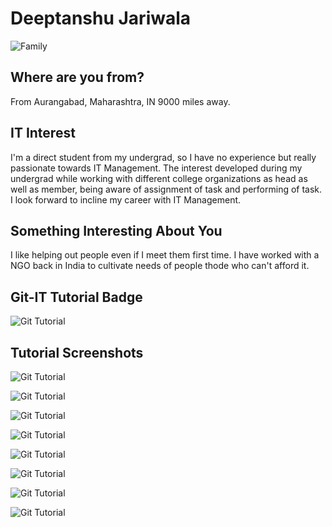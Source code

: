 # Deeptanshu Jariwala

![Family](images/Deep.jpg "Myself")

## Where are you from?

From Aurangabad, Maharashtra, IN 9000 miles away.

## IT Interest

I'm a direct student from my undergrad, so I have no experience but really passionate towards IT Management. The interest developed during my undergrad while working with different college organizations as head as well as member, being aware of assignment of task and performing of task. I look forward to incline my career with IT Management. 

## Something Interesting About You
I like helping out people even if I meet them first time. I have worked with a NGO back in India to cultivate needs of people thode who can't afford it.

## Git-IT Tutorial Badge

![Git Tutorial](images/badge.png "Result")

## Tutorial Screenshots

![Git Tutorial](images/Choco_Version_SS.png "Version Screenshot")

![Git Tutorial](images/Git_version_SS.png "Version Screenshot")

![Git Tutorial](images/NameEmail_config_SS.png "Configuration Screenshot")

![Git Tutorial](images/PackageMgr_version_SS.png "Version Screenshot")

![Git Tutorial](images/PowerShellCore6_output_SS.png "Output Screenshot")

![Git Tutorial](images/VagrantPacker_version_SS.png "Version Screenshot")

![Git Tutorial](images/VirtualBox_version_SS.png "Version Screenshot")

![Git Tutorial](images/VisualStudioCode_version_SS.png "Version Screenshot")